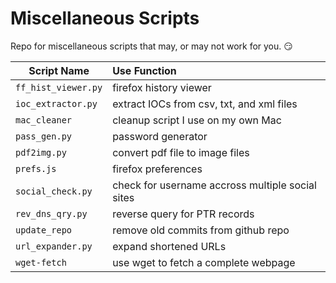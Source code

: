 # Miscellaneous Scripts

Repo for miscellaneous scripts that may, or may not work for you. :smirk:

| Script Name         | Use Function                                     |
| ------------------- | :----------------------------------------------- |
| `ff_hist_viewer.py` | firefox history viewer                           |
| `ioc_extractor.py`  | extract IOCs from csv, txt, and xml files        |
| `mac_cleaner`       | cleanup script I use on my own Mac               |
| `pass_gen.py`       | password generator                               |
| `pdf2img.py`        | convert pdf file to image files                  |
| `prefs.js`          | firefox preferences                              |
| `social_check.py`   | check for username accross multiple social sites |
| `rev_dns_qry.py`    | reverse query for PTR records                    |
| `update_repo`       | remove old commits from github repo              |
| `url_expander.py`   | expand shortened URLs                            |
| `wget-fetch`        | use wget to fetch a complete webpage             |
